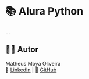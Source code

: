 # 📚 Alura Python
...
## 🧑‍💻 Autor
Matheus Moya Oliveira  
🔗 [LinkedIn](https://www.linkedin.com/in/matheusmoyaoliveira/) | 🐙 [GitHub](https://github.com/matheusmoyaoliveira)
